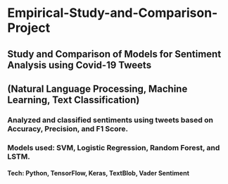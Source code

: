 # Empirical-Study-and-Comparison-Project 
## Study and Comparison of Models for Sentiment Analysis using Covid-19 Tweets
## (Natural Language Processing, Machine Learning, Text Classification)
### Analyzed and classified sentiments using tweets based on Accuracy, Precision, and F1 Score. 
### Models used: SVM, Logistic Regression, Random Forest, and LSTM.
#### Tech: Python, TensorFlow, Keras, TextBlob, Vader Sentiment
